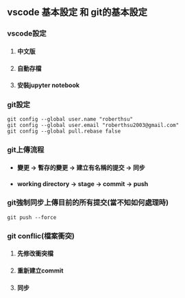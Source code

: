 ## vscode 基本設定 和 git的基本設定

### vscode設定
1. #### 中文版
2. #### 自動存檔
3. #### 安裝jupyter notebook

### git設定

```
git config --global user.name "roberthsu"
git config --global user.email "roberthsu2003@gmail.com"
git config --global pull.rebase false
```

### git上傳流程

- #### 變更 -> 暫存的變更 -> 建立有名稱的提交 -> 同步
- #### working directory -> stage -> commit -> push

### git強制同步上傳目前的所有提交(當不知如何處理時)

```
git push --force
```

### git conflic(檔案衝突)

1. #### 先修改衝突檔
2. #### 重新建立commit
3. #### 同步